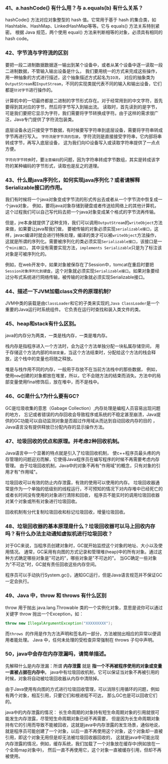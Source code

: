 ### 41、a.hashCode() 有什么用？与 a.equals(b) 有什么关系？
  hashCode() 方法对应对象整型的 hash 值。它常用于基于 hash 的集合类，如 Hashtable、HashMap、LinkedHashMap等等。它与 equals() 方法关系特别紧密。
  根据 Java 规范，两个使用 equal() 方法来判断相等的对象，必须具有相同的 hash code。

### 42、字节流与字符流的区别

  要把一段二进制数据数据逐一输出到某个设备中，或者从某个设备中逐一读取一段二进制数据，不管输入输出设备是什么，
  我们要用统一的方式来完成这些操作，用一种抽象的方式进行描述，这个抽象描述方式起名为`IO流`，
  对应的抽象类为`OutputStream`和`InputStream`，不同的实现类就代表不同的输入和输出设备，它们都是`针对字节`进行操作的。

  计算机中的一切最终都是二进制的字节形式存在。对于经常用到的中文字符，首先要得到其对应的字节，然后将字节写入到输出流。
  读取时，首先读到的是字节，可是我们要把它显示为字符，我们需要将字节转换成字符。由于这样的需求很广泛，Java专门提供了字符流包装类。

  底层设备永远只接受字节数据，有时候要写字符串到底层设备，需要将字符串转成字节再进行写入。
  `字符流是字节流的包装`，字符流则是直接接受字符串，它内部将串转成字节，再写入底层设备，
  这为我们向IO设备写入或读取字符串提供了一点点方便。

  `字符向字节转换`时，要`注意编码`的问题，因为字符串转成字节数组，其实是转成该字符的某种编码的字节形式，读取也是反之的道理。

### 43、什么是java序列化，如何实现java序列化？或者请解释Serializable接口的作用。

  我们有时候将一个java对象变成字节流的形式传出去或者从一个字节流中恢复成一个java对象，
  例如，要将java对象存储到硬盘或者传送给网络上的其他计算机，这个过程我们可以自己写代码去把一个java对象变成某个格式的字节流再传输。

  但是，jre本身就提供了这种支持，我们可以调用`OutputStream`的`writeObject`方法来做，如果要让java帮我们做，
  要被传输的对象必须实现`serializable接口`，这样，javac编译时就会进行特殊处理，编译的类才可以被`writeObject`方法操作，
  这就是所谓的序列化。需要被序列化的类必须实现`Serializable接口`，该接口是一个`mini接口`，
  其中没有需要实现方法，`implements Serializable`只是为了标注该对象是可被序列化的。

  例如，在web开发中，如果对象被保存在了Session中，tomcat在重启时要把`Session对象序列化到硬盘`，这个对象就必须实现`Serializable接口`。如果对象要经过分布式系统进行网络传输，被传输的对象就必须实现Serializable接口。

### 44、描述一下JVM加载class文件的原理机制?

  JVM中类的装载是由`ClassLoader`和它的子类来实现的,`Java ClassLoader`是一个重要的Java运行时系统组件。
  它负责在运行时查找和装入类文件的类。

### 45、heap和stack有什么区别。

  java的内存分为两类，一类是栈内存，一类是堆内存。

  栈内存是指程序进入一个方法时，会为这个方法单独分配一块私属存储空间，
  用于存储这个方法内部的`局部变量`，当这个方法结束时，分配给这个方法的栈会释放，这个栈中的变量也将随之释放。

  堆是与栈作用不同的内存，一般用于存放不在当前方法栈中的那些数据，
  例如，使用`new`创建的对象都放在堆里，所以，它不会随方法的结束而消失。方法中的局部变量使用final修饰后，放在堆中，而不是栈中。

### 46、GC是什么?为什么要有GC?

  GC是垃圾收集的意思（Gabage Collection）,内存处理是编程人员容易出现问题的地方，
  忘记或者错误的内存回收会导致程序或系统的不稳定甚至崩溃，Java提供的GC功能可以自动监测对象是否超过作用域从而达到自动回收内存的目的
  ，Java语言没有提供释放已分配内存的显示操作方法。

### 47、垃圾回收的优点和原理。并考虑2种回收机制。

  Java语言中一个显著的特点就是引入了垃圾回收机制，
  使c++程序员最头疼的内存管理的问题迎刃而解，它使得Java程序员在编写程序的时候不再需要考虑内存管理。
  由于垃圾回收机制，Java中的对象不再有"作用域"的概念，只有对象的引用才有"作用域"。

  垃圾回收可以有效的防止内存泄露，有效的使用可以使用的内存。
  垃圾回收器通常是作为一个单独的低级别的线程运行，不可预知的情况下对内存堆中已经死亡的或者长时间没有使用的对象进行清除和回收，
  程序员不能实时的调用垃圾回收器对某个对象或所有对象进行垃圾回收。

  回收机制有分代复制垃圾回收和标记垃圾回收，增量垃圾回收。

### 48、垃圾回收器的基本原理是什么？垃圾回收器可以马上回收内存吗？有什么办法主动通知虚拟机进行垃圾回收？

  对于GC来说，当程序员创建对象时，GC就开始监控这个对象的地址、大小以及使用情况。
  通常，GC采用有向图的方式记录和管理堆(heap)中的所有对象。通过这种方式确定哪些对象是"可达的"，哪些对象是"不可达的"。
  当GC确定一些对象为"不可达"时，GC就有责任回收这些内存空间。

  程序员可以手动执行System.gc()，通知GC运行，但是Java语言规范并不保证GC一定会执行。

### 49、Java 中，throw 和 throws 有什么区别

  throw 用于抛出 java.lang.Throwable 类的一个实例化对象，意思是说你可以通过关键字 throw 抛出一个Exception，如：
  ```java
  throw new IllegalArgumentException("XXXXXXXXX");
  ```
  而`throws `的作用是作为方法声明和签名的一部分，方法被抛出相应的异常以便调用者能处理。
  Java 中，任何未处理的受检查异常强制在 throws 子句中声明。

### 50，java中会存在内存泄漏吗，请简单描述。

  先解释什么是内存泄漏：所谓 **内存泄露** 就是 **指一个不再被程序使用的对象或变量一直被占据在内存中**。
  java中有垃圾回收机制，它可以保证当对象不再被引用的时候，对象将自动被垃圾回收器从内存中清除掉。

  由于Java使用有向图的方式进行垃圾回收管理，可以消除引用循环的问题，例如有两个对象，相互引用，只要它们和根进程不可达，
  那么GC也是可以回收它们的。

  java中的内存泄露的情况：
  长生命周期的对象持有短生命周期对象的引用就很可能发生内存泄露，尽管短生命周期对象已经不再需要，
  但是因为长生命周期对象持有它的引用而导致不能被回收，这就是java中内存泄露的发生场景，通俗地说，
  就是程序员可能创建了一个对象，以后一直不再使用这个对象，这个对象却一直被引用，即这个对象无用但是却无法被垃圾回收器回收的，
  这就是java中可能出现内存泄露的情况，例如，缓存系统，我们加载了一个对象放在缓存中(例如放在一个全局map对象中)，
  然后一直不再使用它，这个对象一直被缓存引用，但却不再被使用。
